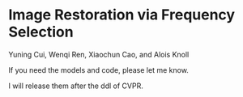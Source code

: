 # Image Restoration via Frequency Selection

Yuning Cui, Wenqi Ren, Xiaochun Cao, and Alois Knoll

If you need the models and code, please let me know.

I will release them after the ddl of CVPR.
